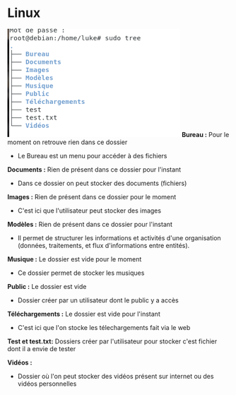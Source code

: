 # Linux 

![](Images.md/arbre.jpg) 
**Bureau :** Pour le moment on retrouve rien dans ce dossier 
- Le Bureau est un menu pour accéder à des fichiers 

**Documents :** Rien de présent dans ce dossier pour l'instant
- Dans ce dossier on peut stocker des documents (fichiers)

**Images :** Rien de présent dans ce dossier pour le moment
- C'est ici que l'utilisateur peut stocker des images 

**Modèles :** Rien de présent dans ce dossier pour l'instant
- Il permet de structurer les informations et activités d'une organisation (données, traitements, et flux d'informations entre entités).

**Musique :** Le dossier est vide pour le moment
- Ce dossier permet de stocker les musiques

**Public :** Le dossier est vide
- Dossier créer par un utilisateur dont le public y a accès

**Téléchargements :** Le dossier est vide pour l'instant
- C'est ici que l'on stocke les télechargements fait via le web

**Test et test.txt:** Dossiers créer par l'utilisateur pour stocker c'est fichier dont il a envie de tester

**Vidéos :** 
- Dossier où l'on peut stocker des vidéos présent sur internet ou des vidéos personnelles
